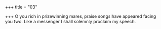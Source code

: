 +++
title = "03"

+++
O you rich in prizewinning mares, praise songs have appeared facing  you two.
Like a messenger I shall solemnly proclaim my speech.